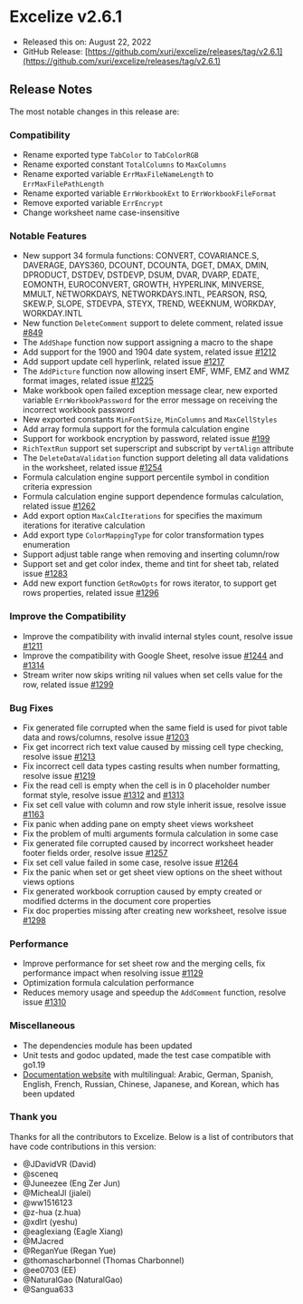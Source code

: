 # Excelize v2.6.1

* Released this on: August 22, 2022
* GitHub Release: [https://github.com/xuri/excelize/releases/tag/v2.6.1](https://github.com/xuri/excelize/releases/tag/v2.6.1)

## Release Notes

The most notable changes in this release are:

### Compatibility

* Rename exported type `TabColor` to `TabColorRGB`
* Rename exported constant `TotalColumns` to `MaxColumns`
* Rename exported variable `ErrMaxFileNameLength` to `ErrMaxFilePathLength`
* Rename exported variable `ErrWorkbookExt` to `ErrWorkbookFileFormat`
* Remove exported variable `ErrEncrypt`
* Change worksheet name case-insensitive

### Notable Features

* New support 34 formula functions: CONVERT, COVARIANCE.S, DAVERAGE, DAYS360, DCOUNT, DCOUNTA, DGET, DMAX, DMIN, DPRODUCT, DSTDEV, DSTDEVP, DSUM, DVAR, DVARP, EDATE, EOMONTH, EUROCONVERT, GROWTH, HYPERLINK, MINVERSE, MMULT, NETWORKDAYS, NETWORKDAYS.INTL, PEARSON, RSQ, SKEW.P, SLOPE, STDEVPA, STEYX, TREND, WEEKNUM, WORKDAY, WORKDAY.INTL
* New function `DeleteComment` support to delete comment, related issue [#849](https://github.com/xuri/excelize/issues/849)
* The `AddShape` function now support assigning a macro to the shape
* Add support for the 1900 and 1904 date system, related issue [#1212](https://github.com/xuri/excelize/issues/1212)
* Add support update cell hyperlink, related issue [#1217](https://github.com/xuri/excelize/issues/1217)
* The `AddPicture` function now allowing insert EMF, WMF, EMZ and WMZ format images, related issue [#1225](https://github.com/xuri/excelize/issues/1225)
* Make workbook open failed exception message clear, new exported variable `ErrWorkbookPassword` for the error message on receiving the incorrect workbook password
* New exported constants `MinFontSize`, `MinColumns` and `MaxCellStyles`
* Add array formula support for the formula calculation engine
* Support for workbook encryption by password, related issue [#199](https://github.com/xuri/excelize/issues/199)
* `RichTextRun` support set superscript and subscript by `vertAlign` attribute
* The `DeleteDataValidation` function support deleting all data validations in the worksheet, related issue [#1254](https://github.com/xuri/excelize/issues/1254)
* Formula calculation engine support percentile symbol in condition criteria expression
* Formula calculation engine support dependence formulas calculation, related issue [#1262](https://github.com/xuri/excelize/issues/1262)
* Add export option `MaxCalcIterations` for specifies the maximum iterations for iterative calculation
* Add export type `ColorMappingType` for color transformation types enumeration
* Support adjust table range when removing and inserting column/row
* Support set and get color index, theme and tint for sheet tab, related issue [#1283](https://github.com/xuri/excelize/issues/1283)
* Add new export function `GetRowOpts` for rows iterator, to support get rows properties, related issue [#1296](https://github.com/xuri/excelize/issues/1296)

### Improve the Compatibility

* Improve the compatibility with invalid internal styles count, resolve issue [#1211](https://github.com/xuri/excelize/issues/1211)
* Improve the compatibility with Google Sheet, resolve issue [#1244](https://github.com/xuri/excelize/issues/1244) and [#1314](https://github.com/xuri/excelize/issues/1314)
* Stream writer now skips writing nil values when set cells value for the row, related issue [#1299](https://github.com/xuri/excelize/issues/1299)

### Bug Fixes

* Fix generated file corrupted when the same field is used for pivot table data and rows/columns, resolve issue [#1203](https://github.com/xuri/excelize/issues/1203)
* Fix get incorrect rich text value caused by missing cell type checking, resolve issue [#1213](https://github.com/xuri/excelize/issues/1213)
* Fix incorrect cell data types casting results when number formatting, resolve issue [#1219](https://github.com/xuri/excelize/issues/1219)
* Fix the read cell is empty when the cell is in 0 placeholder number format style, resolve issue [#1312](https://github.com/xuri/excelize/issues/1312) and [#1313](https://github.com/xuri/excelize/issues/1313)
* Fix set cell value with column and row style inherit issue, resolve issue [#1163](https://github.com/xuri/excelize/issues/1163)
* Fix panic when adding pane on empty sheet views worksheet
* Fix the problem of multi arguments formula calculation in some case
* Fix generated file corrupted caused by incorrect worksheet header footer fields order, resolve issue [#1257](https://github.com/xuri/excelize/issues/1257)
* Fix set cell value failed in some case, resolve issue [#1264](https://github.com/xuri/excelize/issues/1264)
* Fix the panic when set or get sheet view options on the sheet without views options
* Fix generated workbook corruption caused by empty created or modified dcterms in the document core properties
* Fix doc properties missing after creating new worksheet, resolve issue [#1298](https://github.com/xuri/excelize/issues/1298)

### Performance

* Improve performance for set sheet row and the merging cells, fix performance impact when resolving issue [#1129](https://github.com/xuri/excelize/issues/1129)
* Optimization formula calculation performance
* Reduces memory usage and speedup the `AddComment` function, resolve issue [#1310](https://github.com/xuri/excelize/issues/1310)

### Miscellaneous

* The dependencies module has been updated
* Unit tests and godoc updated, made the test case compatible with go1.19
* [Documentation website](https://xuri.me/excelize) with multilingual: Arabic, German, Spanish, English, French, Russian, Chinese, Japanese, and Korean, which has been updated

### Thank you

Thanks for all the contributors to Excelize. Below is a list of contributors that have code contributions in this version:

* @JDavidVR (David)
* @sceneq
* @Juneezee (Eng Zer Jun)
* @MichealJl (jialei)
* @ww1516123
* @z-hua (z.hua)
* @xdlrt (yeshu)
* @eaglexiang (Eagle Xiang)
* @MJacred
* @ReganYue (Regan Yue)
* @thomascharbonnel (Thomas Charbonnel)
* @ee0703 (EE)
* @NaturalGao (NaturalGao)
* @Sangua633
